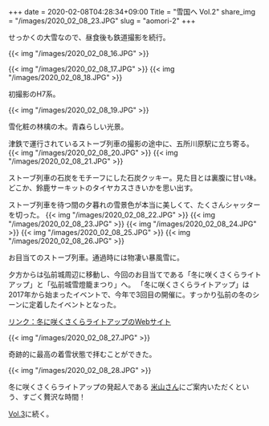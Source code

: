 +++
date  = 2020-02-08T04:28:34+09:00
Title = "雪国へ Vol.2"
share_img = "/images/2020_02_08_23.JPG"
slug = "aomori-2"
+++

せっかくの大雪なので、昼食後も鉄道撮影を続行。

{{< img "/images/2020_02_08_16.JPG" >}}

{{< img "/images/2020_02_08_17.JPG" >}}
{{< img "/images/2020_02_08_18.JPG" >}}
<p class="caption">初撮影のH7系。</p>
{{< img "/images/2020_02_08_19.JPG" >}}
<p class="caption">雪化粧の林檎の木。青森らしい光景。</p>
津鉄で運行されているストーブ列車の撮影の途中に、五所川原駅に立ち寄る。
{{< img "/images/2020_02_08_20.JPG" >}}
{{< img "/images/2020_02_08_21.JPG" >}}
<p class="caption">ストーブ列車の石炭をモチーフにした石炭クッキー。見た目とは裏腹に甘い味。<br>どこか、鈴鹿サーキットのタイヤカスさきいかを思い出す。</p>

ストーブ列車を待つ間の夕暮れの雪景色が本当に美しくて、たくさんシャッターを切った。
{{< img "/images/2020_02_08_22.JPG" >}}
{{< img "/images/2020_02_08_23.JPG" >}}
{{< img "/images/2020_02_08_24.JPG" >}}
{{< img "/images/2020_02_08_25.JPG" >}}
{{< img "/images/2020_02_08_26.JPG" >}}
<p class="caption">お目当てのストーブ列車。通過時には物凄い暴風雪に。</p>

夕方からは弘前城周辺に移動し、今回のお目当てである「冬に咲くさくらライトアップ」と「弘前城雪燈籠まつり」へ。
「冬に咲くさくらライトアップ」は2017年から始まったイベントで、今年で3回目の開催に。すっかり弘前の冬のシーンに定着したイベントとなった。


<a href="https://peraichi.com/landing_pages/view/hirosaki-fuyusakura">リンク：冬に咲くさくらライトアップのWebサイト</a>

{{< img "/images/2020_02_08_27.JPG" >}}
<p class="caption">奇跡的に最高の着雪状態で拝むことができた。</p>
{{< img "/images/2020_02_08_28.JPG" >}}
<p class="caption">冬に咲くさくらライトアップの発起人である <a href="https://twitter.com/s23fs">米山さん</a>にご案内いただくという、すごく贅沢な時間！</p>

<a href="https://photos.dream-exp.net/2020/02/aomori-3/">Vol.3</a>に続く。